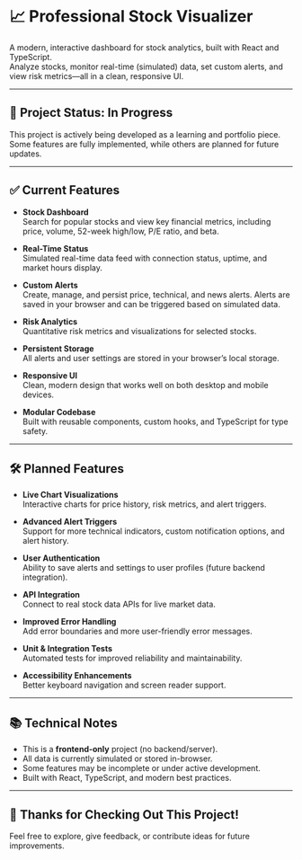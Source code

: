 # 📈 Professional Stock Visualizer

A modern, interactive dashboard for stock analytics, built with React and TypeScript.  
Analyze stocks, monitor real-time (simulated) data, set custom alerts, and view risk metrics—all in a clean, responsive UI.

---

## 🚧 Project Status: In Progress

This project is actively being developed as a learning and portfolio piece.  
Some features are fully implemented, while others are planned for future updates.

---

## ✅ Current Features

- **Stock Dashboard**  
  Search for popular stocks and view key financial metrics, including price, volume, 52-week high/low, P/E ratio, and beta.

- **Real-Time Status**  
  Simulated real-time data feed with connection status, uptime, and market hours display.

- **Custom Alerts**  
  Create, manage, and persist price, technical, and news alerts. Alerts are saved in your browser and can be triggered based on simulated data.

- **Risk Analytics**  
  Quantitative risk metrics and visualizations for selected stocks.

- **Persistent Storage**  
  All alerts and user settings are stored in your browser’s local storage.

- **Responsive UI**  
  Clean, modern design that works well on both desktop and mobile devices.

- **Modular Codebase**  
  Built with reusable components, custom hooks, and TypeScript for type safety.

---

## 🛠️ Planned Features

- **Live Chart Visualizations**  
  Interactive charts for price history, risk metrics, and alert triggers.

- **Advanced Alert Triggers**  
  Support for more technical indicators, custom notification options, and alert history.

- **User Authentication**  
  Ability to save alerts and settings to user profiles (future backend integration).

- **API Integration**  
  Connect to real stock data APIs for live market data.

- **Improved Error Handling**  
  Add error boundaries and more user-friendly error messages.

- **Unit & Integration Tests**  
  Automated tests for improved reliability and maintainability.

- **Accessibility Enhancements**  
  Better keyboard navigation and screen reader support.

---

## 📚 Technical Notes

- This is a **frontend-only** project (no backend/server).
- All data is currently simulated or stored in-browser.
- Some features may be incomplete or under active development.
- Built with React, TypeScript, and modern best practices.

---

## 🙏 Thanks for Checking Out This Project!

Feel free to explore, give feedback, or contribute ideas for future improvements.
